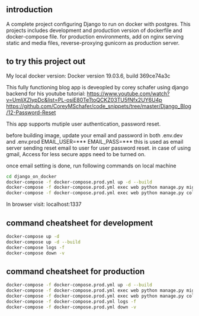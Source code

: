 
## introduction
A complete project configuring Django to run on docker with postgres.
This projects includes development and production version of dockerfile and docker-compose file. for production environments, add on nginx serving static and media files, reverse-proxying gunicorn as production server.  

## to try this project out
My local docker version:
Docker version 19.03.6, build 369ce74a3c


This fully functioning blog app is deveopled by corey schafer using django backend for his youtube tutorial:
https://www.youtube.com/watch?v=UmljXZIypDc&list=PL-osiE80TeTtoQCKZ03TU5fNfx2UY6U4p
https://github.com/CoreyMSchafer/code_snippets/tree/master/Django_Blog/12-Password-Reset

This app supports mutiple user authentication, password reset.

before building image, update your email and password in both .env.dev and .env.prod
EMAIL_USER=***
EMAIL_PASS=***
this is used as email server sending reset email to user for user password reset. 
in case of using gmail, Access for less secure apps need to be turned on.

once email setting is done, run following commands on local machine
```bash
cd django_on_docker
docker-compose -f docker-compose.prod.yml up -d --build
docker-compose -f docker-compose.prod.yml exec web python manage.py migrate --noinput
docker-compose -f docker-compose.prod.yml exec web python manage.py collectstatic --no-input --clear
```

In browser visit: localhost:1337

## command cheatsheet for development 
```bash
docker-compose up -d 
docker-compose up -d --build
docker-compose logs -f
docker-compose down -v
```
## command cheatsheet for production
```bash
docker-compose -f docker-compose.prod.yml up -d --build
docker-compose -f docker-compose.prod.yml exec web python manage.py migrate --noinput
docker-compose -f docker-compose.prod.yml exec web python manage.py collectstatic --no-input --clear
docker-compose -f docker-compose.prod.yml logs -f
docker-compose -f docker-compose.prod.yml down -v
```

